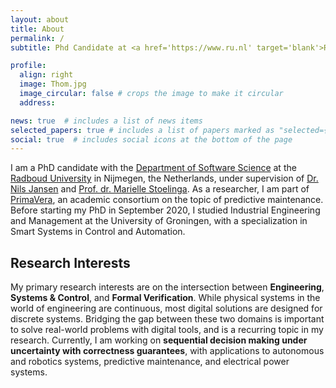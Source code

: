 ```yaml
---
layout: about
title: About
permalink: /
subtitle: Phd Candidate at <a href='https://www.ru.nl' target='blank'>Radboud University</a>, the Netherlands

profile:
  align: right
  image: Thom.jpg
  image_circular: false # crops the image to make it circular
  address:

news: true  # includes a list of news items
selected_papers: true # includes a list of papers marked as "selected={true}"
social: true  # includes social icons at the bottom of the page
---
```


I am a PhD candidate with the [Department of Software Science](https://sws.cs.ru.nl/) at the [Radboud University](https://www.ru.nl/english/) in Nijmegen, the Netherlands, under supervision of [Dr. Nils Jansen](http://www.cs.ru.nl/personal/nilsjansen/) and [Prof. dr. Marielle Stoelinga](https://wwwhome.ewi.utwente.nl/~marielle/). As a researcher, I am part of [PrimaVera](https://primavera-project.com/), an academic consortium on the topic of predictive maintenance. Before starting my PhD in September 2020, I studied Industrial Engineering and Management at the University of Groningen, with a specialization in Smart Systems in Control and Automation.

Research Interests
------
My primary research interests are on the intersection between **Engineering**, **Systems & Control**, and **Formal Verification**. While physical systems in the world of engineering are continuous, most digital solutions are designed for discrete systems. Bridging the gap between these two domains is important to solve real-world problems with digital tools, and is a recurring topic in my research. Currently, I am working on **sequential decision making under uncertainty with correctness guarantees**, with applications to autonomous and robotics systems, predictive maintenance, and electrical power systems.
